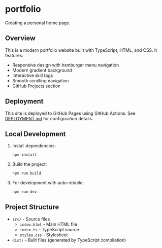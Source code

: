 # portfolio

Creating a personal home page.

## Overview

This is a modern portfolio website built with TypeScript, HTML, and CSS. It features:
- Responsive design with hamburger menu navigation
- Modern gradient background
- Interactive skill tags
- Smooth scrolling navigation
- GitHub Projects section

## Deployment

This site is deployed to GitHub Pages using GitHub Actions. See [DEPLOYMENT.md](DEPLOYMENT.md) for configuration details.

## Local Development

1. Install dependencies:
   ```bash
   npm install
   ```

2. Build the project:
   ```bash
   npm run build
   ```

3. For development with auto-rebuild:
   ```bash
   npm run dev
   ```

## Project Structure

- `src/` - Source files
  - `index.html` - Main HTML file
  - `index.ts` - TypeScript source
  - `styles.css` - Stylesheet
- `dist/` - Built files (generated by TypeScript compilation)

